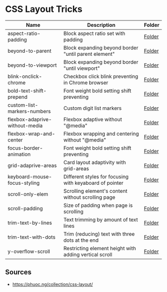 # CSS Layout Tricks

| Name                           | Description                                              | Folder
| ------------------------------ | -------------------------------------------------------- | --------------------------------
| aspect-ratio-padding           | Block aspect ratio set with padding                      | [Folder](./aspect-ratio-padding)
| beyond-to-parent               | Block expanding beyond border "until parent element"     | [Folder](./beyond-to-parent)
| beyond-to-viewport             | Block expanding beyond border "until viewport"           | [Folder](./beyond-to-viewport)
| blink-onclick-chrome           | Checkbox click blink preventing in Chrome browser        | [Folder](./blink-onclick-chrome)
| bold-text-shift-prepend        | Font weight bold setting shift preventing                | [Folder](./bold-text-shift-prepend)
| custom-list-markers-numbers    | Custom digit list markers                                | [Folder](./custom-list-markers-numbers)
| flexbox-adaprive-without-media | Flexbox adaptive without "@media"                        | [Folder](./flexbox-adaprive-without-media)
| flexbox-wrap-and-center        | Flexbox wrapping and centering without "@media"          | [Folder](./flexbox-wrap-and-center)
| focus-border-animation         | Font weight bold setting shift preventing                | [Folder](./focus-border-animation)
| grid-adaprive-areas            | Card layout adaptivity with grid-areas                   | [Folder](./grid-adaprive-areas)
| keyboard-mouse-focus-styling   | Different styles for focusing with keyaboard of pointer  | [Folder](./keyboard-mouse-focus-styling)
| scroll-only-elem               | Scrolling element's content without scrolling page       | [Folder](./scroll-only-elem)
| scroll-padding                 | Size of padding when page is scrolling                   | [Folder](./scroll-padding)
| trim-text-by-lines             | Text trimming by amount of text lines                    | [Folder](./trim-text-by-lines)
| trim-text-with-dots            | Trim (reducing) text with three dots at the end          | [Folder](./trim-text-with-dots)
| y-overflow-scroll              | Restricting element height with adding vertical scroll   | [Folder](./y-overflow-scroll)


## Sources
- https://phuoc.ng/collection/css-layout/
